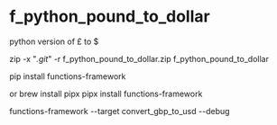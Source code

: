 # f_python_pound_to_dollar
python version of £ to $

zip -x "*.git*" -r f_python_pound_to_dollar.zip f_python_pound_to_dollar

pip install functions-framework

or
brew install pipx
pipx install functions-framework

functions-framework --target convert_gbp_to_usd --debug
